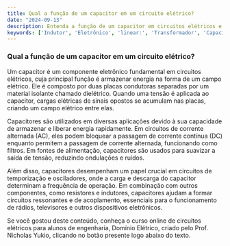 ```yaml
---
title: Qual a função de um capacitor em um circuito elétrico?
date: "2024-09-13"
description: Entenda a função de um capacitor em circuitos elétricos e sua importância em diversas aplicações.
keywords: ['Indutor', 'Eletrônico', 'linear:', 'Transformador', 'Capacitor', 'Transistor', 'Fonte']
---
```


### Qual a função de um capacitor em um circuito elétrico?

Um capacitor é um componente eletrônico fundamental em circuitos elétricos, cuja principal função é armazenar energia na forma de um campo elétrico. Ele é composto por duas placas condutoras separadas por um material isolante chamado dielétrico. Quando uma tensão é aplicada ao capacitor, cargas elétricas de sinais opostos se acumulam nas placas, criando um campo elétrico entre elas.

Capacitores são utilizados em diversas aplicações devido à sua capacidade de armazenar e liberar energia rapidamente. Em circuitos de corrente alternada (AC), eles podem bloquear a passagem de corrente contínua (DC) enquanto permitem a passagem de corrente alternada, funcionando como filtros. Em fontes de alimentação, capacitores são usados para suavizar a saída de tensão, reduzindo ondulações e ruídos.

Além disso, capacitores desempenham um papel crucial em circuitos de temporização e osciladores, onde a carga e descarga do capacitor determinam a frequência de operação. Em combinação com outros componentes, como resistores e indutores, capacitores ajudam a formar circuitos ressonantes e de acoplamento, essenciais para o funcionamento de rádios, televisores e outros dispositivos eletrônicos.

Se você gostou deste conteúdo, conheça o curso online de circuitos elétricos para alunos de engenharia, Domínio Elétrico, criado pelo Prof. Nicholas Yukio, clicando no botão presente logo abaixo do texto.